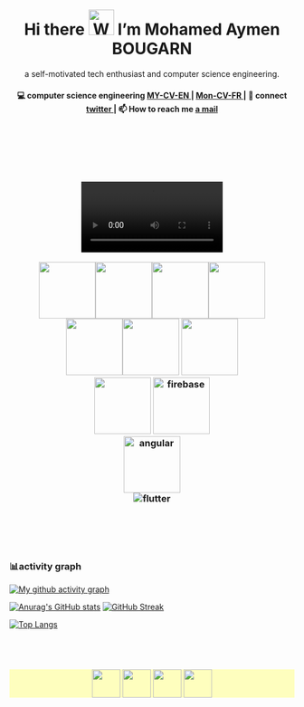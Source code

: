 <!---
mohamedbougarn/mohamedbougarn is a ✨ special ✨ repository because its `README.md` (this file) appears on your GitHub profile.
You can click the Preview link to take a look at your changes.
--->
<h1 align="center"> Hi there <img src="https://raw.githubusercontent.com/nixin72/nixin72/master/wave.gif" 
         alt="Waving hand animated gif"
         height="45"
         width="45" /> I’m Mohamed Aymen BOUGARN</h1>

<p align="center">
a self-motivated tech enthusiast and computer science engineering.
</p>

<h4 align="center">
💻 computer science engineering <a href="https://drive.google.com/file/d/14Ztb2_S61ttmwYexXTkGsLIYirbj1LTF/view?usp=share_link">MY-CV-EN </a>| <a href="https://drive.google.com/file/d/1SkUWeo_pGVeh-eM0kPhJBR2b6zVwlVt0/view?usp=sharing">Mon-CV-FR </a>| 💬 connect <a href="https://twitter.com/AymenBOUGARN">twitter </a> | 📫 How to reach me <a href="https://mail.google.com/mail/u/0/#inbox?compose=GTvVlcSDbSFGrVVLdFGbjprrxhfsKNSmZkqtzwwpVdWzThLMnkfFGcPqwTLVXSHCrLSHDdzppKwhM"> a mail</a>
</h4>
<p  align="center">
<!--<a href="https://akasrai.github.io/">https://akasrai.github.io</a>-->
</p>
<br/>
<h3 align="center">
<br>
<br>
<p align="center">
<video controls width="250">
    <source src="https://giphy.com/embed/NiwZ9THiCOodYySoSh/video"
            type="video/mp4">
    Sorry, your browser doesn't support embedded videos.
</video>

  <img src="https://media3.giphy.com/media/ln7z2eWriiQAllfVcn/200w.webp" width="100"><img src="https://i.giphy.com/media/LMt9638dO8dftAjtco/200.webp" width="100"><img src="https://media.giphy.com/media/kHlrPbN9zaoOo7KXDo/giphy.gif" width="100"><img src="https://i.giphy.com/media/VgGthkhUvGgOit7Y9i/200.webp" width="100"><br>
  <img src="https://i.giphy.com/media/KzJkzjggfGN5Py6nkT/200.webp" width="100"><img src="https://i.giphy.com/media/IdyAQJVN2kVPNUrojM/200.webp" width="100">
  <img src="https://media1.giphy.com/media/kdFc8fubgS31b8DsVu/200.webp" width="100"><br>
  <img src="https://media0.giphy.com/media/JqDcpPX8vWahUny0pE/200.webp" width="100">
  <img src="https://media4.giphy.com/media/Ri2TUcKlaOcaDBxFpY/200.webp" alt="firebase" width="100"><br>
  <img src="https://media0.giphy.com/media/XEDIHHp3i8bVoEdxd7/200.webp"  alt="angular" width="100"><br>
  <img src="https://media.giphy.com/media/TLaDluUpSbCKsSskMm/200.webp" alt="flutter" ><br> <br>
  <br>
</p>
<br>

### 📊activity graph 
[![My github activity graph](https://github-readme-activity-graph.cyclic.app/graph?username=mohamedbougarn&theme=github-compact)]([https://github.com/ashutosh00710/github-readme-activity-graph](https://github.com/mohamedbougarn))

       
 [![Anurag's GitHub stats](https://github-readme-stats.vercel.app/api?username=mohamedbougarn&show_icons=true&theme=radical)](https://github-readme-stats.vercel.app/api?username=mohamedbougarn&show_icons=true&theme=radical)  [![GitHub Streak](http://github-readme-streak-stats.herokuapp.com?user=mohamedbougarn&theme=radical&hide_border=true)](https://git.io/streak-stats)

 [![Top Langs](https://github-readme-stats.vercel.app/api/top-langs/?username=mohamedbougarn&hide=html,c,css,blade&theme=radical&hide_border=true)](https://github.com/anuraghazra/github-readme-stats)


<br>
<br>
<h3 align="center"  style="background-color:rgba(255, 255, 128, .5);">
<a href="https://twitter.com/AymenBOUGARN" ><img align="center" src="https://media.giphy.com/media/h2ejccV0wxvPnOch27/giphy.gif" height="50" width="50" /></a>
<a href="https://www.linkedin.com/in/mohamed-aymen-bougarn-567480165/"><img align="center" src="https://i.pinimg.com/originals/de/b4/6f/deb46f02a59e3b3a2aa58fac16290d63.gif" height="50" width="50" /></a>
<a href="https://www.instagram.com/aymen_bougarn9/"><img align="center" src="https://media.giphy.com/media/cJXlcXMGevIIETJAYk/giphy.gif" height="50" width="50" /></a>
 <!--https://dev.to/dephraiim--> 
 <!--<a href="#" target="_blank"><img align="center" src="https://cdn.jsdelivr.net/npm/simple-icons@3.0.1/icons/dev-dot-to.svg"  height="50" width="50" /></a>
<a href="#" target="_blank"><img align="center" src="https://cdn.jsdelivr.net/npm/simple-icons@3.0.1/icons/stackoverflow.svg"  height="50" width="50" /></a>-->
<a href="#" target="_blank"><img align="center" src="https://media.giphy.com/media/XEy1qyv7GdLpmqHEPV/giphy.gif"  height="50" width="50" /></a>
  
  </h3>
<br>
  
  
</h3>
